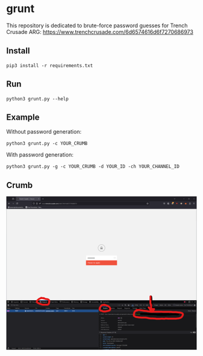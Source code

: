 # grunt

This repository is dedicated to brute-force password guesses for Trench Crusade ARG: https://www.trenchcrusade.com/6d6574616d6f7270686973

## Install

    pip3 install -r requirements.txt

## Run

    python3 grunt.py --help

## Example

Without password generation:

    python3 grunt.py -c YOUR_CRUMB

With password generation:

    python3 grunt.py -g -c YOUR_CRUMB -d YOUR_ID -ch YOUR_CHANNEL_ID

## Crumb

![Crumb](/assets/crumb.png)